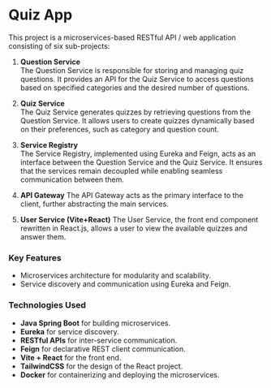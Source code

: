 # Quiz App

This project is a microservices-based RESTful API / web application consisting of six sub-projects:

1. **Question Service**  
    The Question Service is responsible for storing and managing quiz questions. It provides an API for the Quiz Service to access questions based on specified categories and the desired number of questions.

2. **Quiz Service**  
    The Quiz Service generates quizzes by retrieving questions from the Question Service. It allows users to create quizzes dynamically based on their preferences, such as category and question count.

3. **Service Registry**  
    The Service Registry, implemented using Eureka and Feign, acts as an interface between the Question Service and the Quiz Service. It ensures that the services remain decoupled while enabling seamless communication between them.

4. **API Gateway**
    The API Gateway acts as the primary interface to the client, further abstracting the main services.

5. **User Service (Vite+React)**
    The User Service, the front end component rewritten in React.js, allows a user to view the available quizzes and answer them.

### Key Features
- Microservices architecture for modularity and scalability.
- Service discovery and communication using Eureka and Feign.

### Technologies Used
- **Java Spring Boot** for building microservices.
- **Eureka** for service discovery.
- **RESTful APIs** for inter-service communication.
- **Feign** for declarative REST client communication.
- **Vite + React** for the front end.
- **TailwindCSS** for the design of the React project.
- **Docker** for containerizing and deploying the microservices.
